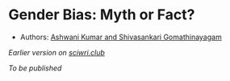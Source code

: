 # Gender Bias: Myth or Fact?

- Authors: [Ashwani Kumar and Shivasankari Gomathinayagam](./authors_contributors.md)

*Earlier version on [sciwri.club](https://www.sciwri.club/wp-content/uploads/2019/03/CGS-WiS_Team2_20190318-Final.pdf)*

*To be published*

